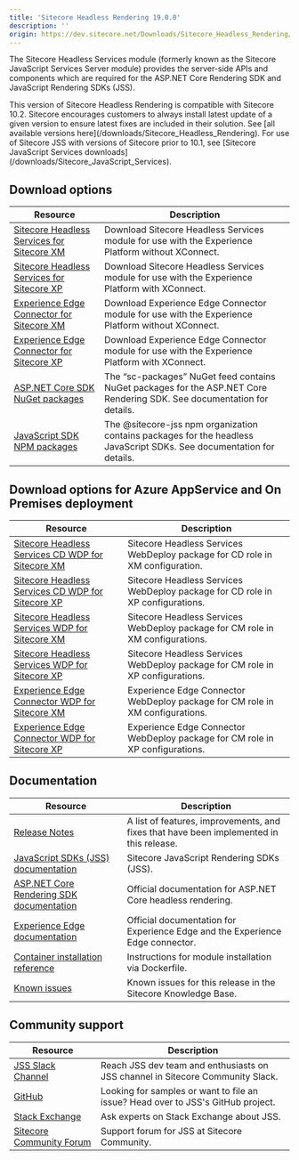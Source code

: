 ```yaml
---
title: 'Sitecore Headless Rendering 19.0.0'
description: ''
origin: https://dev.sitecore.net/Downloads/Sitecore_Headless_Rendering/19x/Sitecore_Headless_Rendering_1900
---
```


The Sitecore Headless Services module (formerly known as the Sitecore JavaScript Services Server module) provides the server-side APIs and components which are required for the ASP.NET Core Rendering SDK and JavaScript Rendering SDKs (JSS).

  <Alert variant='warning' mb={4}>
    <AlertIcon />
    This version of Sitecore Headless Rendering is compatible with Sitecore 10.2.
  </Alert>
  
  <Alert variant='warning' mb={4}>
    <AlertIcon />
    Sitecore encourages customers to always install latest update of a given version to ensure latest fixes are included in their solution. See [all available versions here](/downloads/Sitecore_Headless_Rendering).
  </Alert>
  
  <Alert variant='warning' mb={4}>
    <AlertIcon />
    For use of Sitecore JSS with versions of Sitecore prior to 10.1, see [Sitecore JavaScript Services downloads](/downloads/Sitecore_JavaScript_Services).
  </Alert>


## Download options

| Resource                                                                                                                                                                                                                                                                     | Description                                                                                                             |
| ---------------------------------------------------------------------------------------------------------------------------------------------------------------------------------------------------------------------------------------------------------------------------- | ----------------------------------------------------------------------------------------------------------------------- |
| [Sitecore Headless Services for Sitecore XM](https://scdp.blob.core.windows.net/downloads/Sitecore%20Headless%20Rendering/19x/Sitecore%20Headless%20Rendering%201900/Secure/Sitecore%20Headless%20Services%20Server%20XM%2019.0.0%20rev.%2000508.zip)                        | Download Sitecore Headless Services module for use with the Experience Platform without XConnect.                       |
| [Sitecore Headless Services for Sitecore XP](https://scdp.blob.core.windows.net/downloads/Sitecore%20Headless%20Rendering/19x/Sitecore%20Headless%20Rendering%201900/Secure/Sitecore%20Headless%20Services%20Server%20XP%2019.0.0%20rev.%2000508.zip)                        | Download Sitecore Headless Services module for use with the Experience Platform with XConnect.                          |
| [Experience Edge Connector for Sitecore XM](https://scdp.blob.core.windows.net/downloads/Sitecore%20Headless%20Rendering/19x/Sitecore%20Headless%20Rendering%201900/Secure/Sitecore%20ExperienceEdge%20Connector%20for%20Sitecore%2010.2.0%20XM%2019.0.0%20rev.%2000112.zip) | Download Experience Edge Connector module for use with the Experience Platform without XConnect.                        |
| [Experience Edge Connector for Sitecore XP](https://scdp.blob.core.windows.net/downloads/Sitecore%20Headless%20Rendering/19x/Sitecore%20Headless%20Rendering%201900/Secure/Sitecore%20ExperienceEdge%20Connector%20for%20Sitecore%2010.2.0%20XP%2019.0.0%20rev.%2000112.zip) | Download Experience Edge Connector module for use with the Experience Platform with XConnect.                           |
| [ASP.NET Core SDK NuGet packages](https://sitecore.myget.org/feed/sc-packages/package/nuget/Sitecore.AspNet.RenderingEngine)                                                                                                                                                 | The “sc-packages” NuGet feed contains NuGet packages for the ASP.NET Core Rendering SDK. See documentation for details. |
| [JavaScript SDK NPM packages](https://www.npmjs.com/org/sitecore-jss)                                                                                                                                                                                                        | The @sitecore-jss npm organization contains packages for the headless JavaScript SDKs. See documentation for details.   |

## Download options for Azure AppService and On Premises deployment

| Resource                                                                                                                                                                                                                                                                               | Description                                                                    |
| -------------------------------------------------------------------------------------------------------------------------------------------------------------------------------------------------------------------------------------------------------------------------------------- | ------------------------------------------------------------------------------ |
| [Sitecore Headless Services CD WDP for Sitecore XM](https://scdp.blob.core.windows.net/downloads/Sitecore%20Headless%20Rendering/19x/Sitecore%20Headless%20Rendering%201900/Secure/Sitecore%20Headless%20Services%20Server%20XM%20CD%2019.0.0%20rev.%2000508.scwdp.zip)                | Sitecore Headless Services WebDeploy package for CD role in XM configuration.  |
| [Sitecore Headless Services CD WDP for Sitecore XP](https://scdp.blob.core.windows.net/downloads/Sitecore%20Headless%20Rendering/19x/Sitecore%20Headless%20Rendering%201900/Secure/Sitecore%20Headless%20Services%20Server%20XP%20CD%2019.0.0%20rev.%2000508.scwdp.zip)                | Sitecore Headless Services WebDeploy package for CD role in XP configurations. |
| [Sitecore Headless Services WDP for Sitecore XM](https://scdp.blob.core.windows.net/downloads/Sitecore%20Headless%20Rendering/19x/Sitecore%20Headless%20Rendering%201900/Secure/Sitecore%20Headless%20Services%20Server%20XM%2019.0.0%20rev.%2000508.scwdp.zip)                        | Sitecore Headless Services WebDeploy package for CM role in XM configurations. |
| [Sitecore Headless Services WDP for Sitecore XP](https://scdp.blob.core.windows.net/downloads/Sitecore%20Headless%20Rendering/19x/Sitecore%20Headless%20Rendering%201900/Secure/Sitecore%20Headless%20Services%20Server%20XP%2019.0.0%20rev.%2000508.scwdp.zip)                        | Sitecore Headless Services WebDeploy package for CM role in XP configurations. |
| [Experience Edge Connector WDP for Sitecore XM](https://scdp.blob.core.windows.net/downloads/Sitecore%20Headless%20Rendering/19x/Sitecore%20Headless%20Rendering%201900/Secure/Sitecore%20ExperienceEdge%20Connector%20for%20Sitecore%2010.2.0%20XM%2019.0.0%20rev.%2000112.scwdp.zip) | Experience Edge Connector WebDeploy package for CM role in XM configurations.  |
| [Experience Edge Connector WDP for Sitecore XP](https://scdp.blob.core.windows.net/downloads/Sitecore%20Headless%20Rendering/19x/Sitecore%20Headless%20Rendering%201900/Secure/Sitecore%20ExperienceEdge%20Connector%20for%20Sitecore%2010.2.0%20XP%2019.0.0%20rev.%2000112.scwdp.zip) | Experience Edge Connector WebDeploy package for CM role in XP configurations.  |

## Documentation

| Resource                                                                                                                                                         | Description                                                                             |
| ---------------------------------------------------------------------------------------------------------------------------------------------------------------- | --------------------------------------------------------------------------------------- |
| [Release Notes](/downloads/Sitecore_Headless_Rendering/19x/Sitecore_Headless_Rendering_1900/Release_Notes)                                                       | A list of features, improvements, and fixes that have been implemented in this release. |
| [JavaScript SDKs (JSS) documentation](https://doc.sitecore.com/en/developers/hd/190/sitecore-headless-development/sitecore-javascript-rendering-sdks--jss-.html) | Sitecore JavaScript Rendering SDKs (JSS).                                               |
| [ASP.NET Core Rendering SDK documentation](https://doc.sitecore.com/en/developers/hd/190/sitecore-headless-development/index-en.html)                            | Official documentation for ASP.NET Core headless rendering.                             |
| [Experience Edge documentation](https://doc.sitecore.com/en/developers/hd/190/sitecore-headless-development/sitecore-experience-edge-for-xm.html)                | Official documentation for Experience Edge and the Experience Edge connector.           |
| [Container installation reference](https://doc.sitecore.com/en/developers/102/developer-tools/sitecore-module-reference.html)                                    | Instructions for module installation via Dockerfile.                                    |
| [Known issues](https://kb.sitecore.net/articles/545609)                                                                                                          | Known issues for this release in the Sitecore Knowledge Base.                           |

## Community support

| Resource                                                                   | Description                                                                      |
| -------------------------------------------------------------------------- | -------------------------------------------------------------------------------- |
| [JSS Slack Channel](https://sitecorechat.slack.com/messages/jss)           | Reach JSS dev team and enthusiasts on JSS channel in Sitecore Community Slack.   |
| [GitHub](https://github.com/sitecore/jss)                                  | Looking for samples or want to file an issue? Head over to JSS's GitHub project. |
| [Stack Exchange](https://sitecore.stackexchange.com/questions/tagged/jss)  | Ask experts on Stack Exchange about JSS.                                         |
| [Sitecore Community Forum](https://community.sitecore.net/developers/f/40) | Support forum for JSS at Sitecore Community.                                     |
